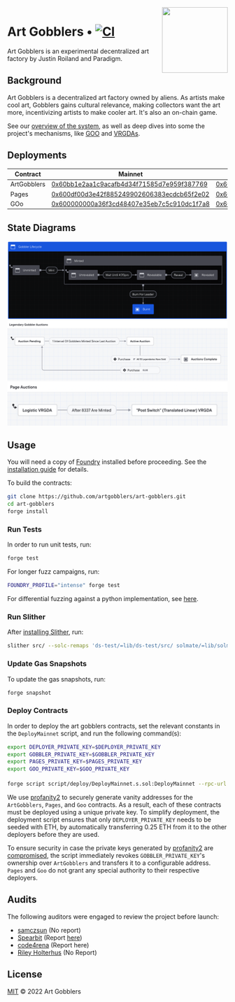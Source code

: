 <img align="right" width="150" height="150" top="100" src="./assets/gobbler.png">

# Art Gobblers • [![CI](https://github.com/artgobblers/art-gobblers/actions/workflows/tests.yml/badge.svg)](https://github.com/artgobblers/art-gobblers/actions/workflows/tests.yml)

Art Gobblers is an experimental decentralized art factory by Justin Roiland and Paradigm.

## Background

Art Gobblers is a decentralized art factory owned by aliens. As artists make cool art, Gobblers gains cultural relevance, making collectors want the art more, incentivizing artists to make cooler art. It's also an on-chain game.

See our [overview of the system](https://www.paradigm.xyz/2022/09/artgobblers), as well as deep dives into some the project's mechanisms, like [GOO](https://www.paradigm.xyz/2022/09/goo) and [VRGDAs](https://www.paradigm.xyz/2022/08/vrgda).

## Deployments

| Contract    | Mainnet                                                                                                               | Goerli                                                                                                                       |
|-------------|-----------------------------------------------------------------------------------------------------------------------|------------------------------------------------------------------------------------------------------------------------------|
| ArtGobblers | [0x60bb1e2aa1c9acafb4d34f71585d7e959f387769](https://etherscan.io/address/0x60bb1e2aa1c9acafb4d34f71585d7e959f387769) | [0x60bb1e2aa1c9acafb4d34f71585d7e959f387769](https://goerli.etherscan.io/address/0x60bb1e2aa1c9acafb4d34f71585d7e959f387769) |
| Pages       | [0x600df00d3e42f885249902606383ecdcb65f2e02](https://etherscan.io/address/0x600df00d3e42f885249902606383ecdcb65f2e02) | [0x600df00d3e42f885249902606383ecdcb65f2e02](https://goerli.etherscan.io/address/0x600df00d3e42f885249902606383ecdcb65f2e02) |
| GOo         | [0x600000000a36f3cd48407e35eb7c5c910dc1f7a8](https://etherscan.io/address/0x600000000a36f3cd48407e35eb7c5c910dc1f7a8) | [0x600000000a36f3cd48407e35eb7c5c910dc1f7a8](https://goerli.etherscan.io/address/0x600000000a36f3cd48407e35eb7c5c910dc1f7a8) |

## State Diagrams


![Gobbler Lifecycle](assets/state-machines/gobbler-lifecycle.png)
![Legendary Gobbler Auctions](assets/state-machines/legendary-gobbler-auctions.png)
![Page Auctions](assets/state-machines/page-auctions.png)


## Usage

You will need a copy of [Foundry](https://github.com/foundry-rs/foundry) installed before proceeding. See the [installation guide](https://github.com/foundry-rs/foundry#installation) for details.

To build the contracts:

```sh
git clone https://github.com/artgobblers/art-gobblers.git
cd art-gobblers
forge install 
```

### Run Tests

In order to run unit tests, run: 

```sh
forge test
```

For longer fuzz campaigns, run: 

```sh
FOUNDRY_PROFILE="intense" forge test
```

For differential fuzzing against a python implementation, see [here](./analysis/README.md).

### Run Slither 

After [installing Slither](https://github.com/crytic/slither#how-to-install), run: 

```sh
slither src/ --solc-remaps 'ds-test/=lib/ds-test/src/ solmate/=lib/solmate/src/ forge-std/=lib/forge-std/src/ chainlink/=lib/chainlink/contracts/src/ VRGDAs/=lib/VRGDAs/src/ goo-issuance/=lib/goo-issuance/src/'
```


### Update Gas Snapshots

To update the gas snapshots, run: 

```sh
forge snapshot
```

### Deploy Contracts

In order to deploy the art gobblers contracts, set the relevant constants in the `DeployMainnet` script, and run the following command(s):

```sh
export DEPLOYER_PRIVATE_KEY=$DEPLOYER_PRIVATE_KEY 
export GOBBLER_PRIVATE_KEY=$GOBBLER_PRIVATE_KEY
export PAGES_PRIVATE_KEY=$PAGES_PRIVATE_KEY 
export GOO_PRIVATE_KEY=$GOO_PRIVATE_KEY

forge script script/deploy/DeployMainnet.s.sol:DeployMainnet --rpc-url $RPC_URL --verify --etherscan-api-key $API_KEY
```

We use [profanity2](https://github.com/1inch/profanity2) to securely generate vanity addresses for the `ArtGobblers`, `Pages`, and `Goo` contracts. As a result, each of these contracts must be deployed using a unique private key. To simplify deployment, the deployment script ensures that only `DEPLOYER_PRIVATE_KEY` needs to be seeded with ETH, by automatically transferring 0.25 ETH from it to the other deployers before they are used. 

To ensure security in case the private keys generated by [profanity2](https://github.com/1inch/profanity2) are [compromised](https://blog.1inch.io/a-vulnerability-disclosed-in-profanity-an-ethereum-vanity-address-tool-68ed7455fc8c), the script immediately revokes `GOBBLER_PRIVATE_KEY`'s ownership over `ArtGobblers` and transfers it to a configurable address. `Pages` and `Goo` do not grant any special authority to their respective deployers.

## Audits

The following auditors were engaged to review the project before launch:

- [samczsun](https://samczsun.com) (No report)
- [Spearbit](https://spearbit.com) (Report [here](https://github.com/spearbit/portfolio/blob/master/pdfs/ArtGobblers-Spearbit-Security-Review.pdf))
- [code4rena](https://code423n4.com) (Report here)
- [Riley Holterhus](https://www.rileyholterhus.com) (No Report)

## License

[MIT](LICENSE) © 2022 Art Gobblers
